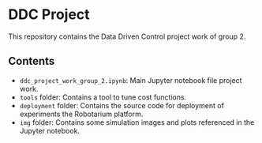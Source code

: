 # DDC Project

This repository contains the Data Driven Control project work of group 2. 

## Contents

- `ddc_project_work_group_2.ipynb`: Main Jupyter notebook file project work.
- `tools` folder: Contains a tool to tune cost functions.
- `deployment` folder: Contains the source code for deployment of experiments the Robotarium platform.
- `img` folder: Contains some simulation images and plots referenced in the Jupyter notebook.
